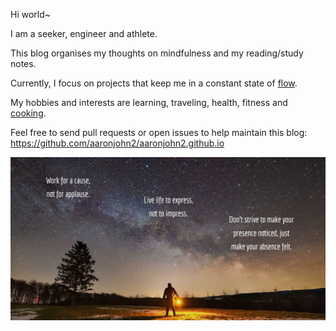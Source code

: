 Hi world~

I am a seeker, engineer and athlete. 

This blog organises my thoughts on mindfulness and my reading/study notes.

Currently, I focus on projects that keep me in a constant state of <a href="https://en.wikipedia.org/wiki/Flow_(psychology)" target="_blank" rel="noopener noreferrer">flow</a>.

My hobbies and interests are learning, traveling, health, fitness and <a href="https://aaronserver.web.app" target="_blank" rel="noopener noreferrer">cooking</a>.

Feel free to send pull requests or open issues to help maintain this blog: https://github.com/aaronjohn2/aaronjohn2.github.io

![](/assets/quote.jpg)
